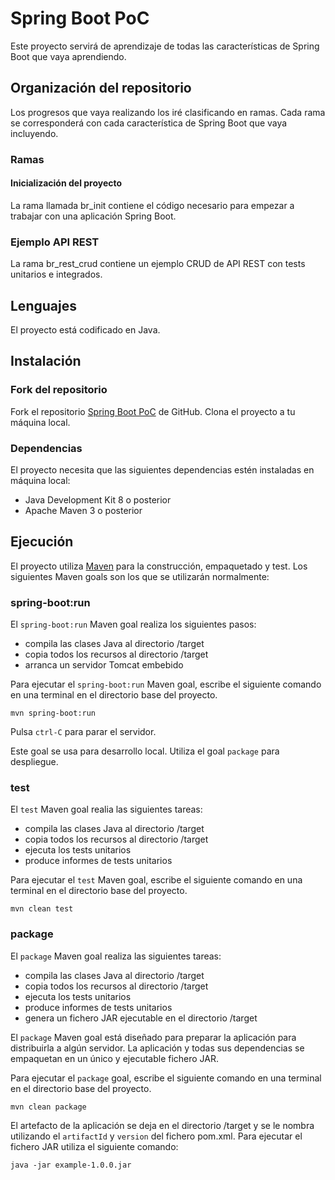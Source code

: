 # Spring Boot PoC
 
Este proyecto servirá de aprendizaje de todas las características de Spring Boot que vaya aprendiendo.

## Organización del repositorio

Los progresos que vaya realizando los iré clasificando en ramas. Cada rama se corresponderá con cada característica
de Spring Boot que vaya incluyendo.

### Ramas

#### Inicialización del proyecto

La rama llamada br_init contiene el código necesario para empezar a trabajar con una aplicación Spring Boot.

### Ejemplo API REST
 La rama br_rest_crud contiene un ejemplo CRUD de API REST con tests unitarios e integrados.

## Lenguajes

El proyecto está codificado en Java.

## Instalación

### Fork del repositorio

Fork el repositorio [Spring Boot PoC](https://github.com/ismaelcabanas/spring-boot-poc) de GitHub.  Clona el proyecto
a tu máquina local.

### Dependencias

El proyecto necesita que las siguientes dependencias estén instaladas en máquina local:

* Java Development Kit 8 o posterior
* Apache Maven 3 o posterior

## Ejecución

El proyecto utiliza [Maven](http://maven.apache.org/) para la construcción, empaquetado y test.
Los siguientes Maven goals son los que se utilizarán normalmente:

### spring-boot:run

El `spring-boot:run` Maven goal realiza los siguientes pasos:

* compila las clases Java al directorio /target
* copia todos los recursos al directorio /target
* arranca un servidor Tomcat embebido

Para ejecutar el `spring-boot:run` Maven goal, escribe el siguiente comando en una terminal en el directorio base
del proyecto.

```
mvn spring-boot:run
```

Pulsa `ctrl-C` para parar el servidor.

Este goal se usa para desarrollo local.  Utiliza el goal `package` para despliegue.

### test

El `test` Maven goal realia las siguientes tareas:

* compila las clases Java al directorio /target
* copia todos los recursos al directorio /target
* ejecuta los tests unitarios
* produce informes de tests unitarios

Para ejecutar el `test` Maven goal, escribe el siguiente comando en una terminal en el directorio base
del proyecto.

```
mvn clean test
```

### package

El `package` Maven goal realiza las siguientes tareas:

* compila las clases Java al directorio /target
* copia todos los recursos al directorio /target
* ejecuta los tests unitarios
* produce informes de tests unitarios
* genera un fichero JAR ejecutable en el directorio /target

El `package` Maven goal está diseñado para preparar la aplicación para distribuirla a algún servidor.  La aplicación
y todas sus dependencias se empaquetan en un único y ejecutable fichero JAR.

Para ejecutar el `package` goal,  escribe el siguiente comando en una terminal en el directorio base del proyecto.

```
mvn clean package
```

El artefacto de la aplicación se deja en el directorio /target y se le nombra utilizando el `artifactId` y `version`
del fichero pom.xml. Para ejecutar el fichero JAR utiliza el siguiente comando:

```
java -jar example-1.0.0.jar
```

